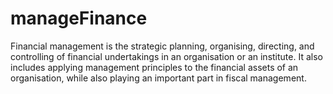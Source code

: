 # manageFinance
Financial management is the strategic planning, organising, directing, and controlling of financial undertakings in an organisation or an institute. It also includes applying management principles to the financial assets of an organisation, while also playing an important part in fiscal management.
